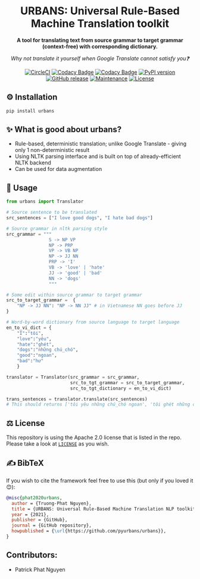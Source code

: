 <div align="center">

# URBANS: Universal Rule-Based Machine Translation toolkit 
**A tool for translating text from source grammar to target grammar (context-free) with corresponding dictionary.**

*Why not translate it yourself when Google Translate cannot satisfy you❓*

[![CircleCI](https://circleci.com/gh/pyurbans/urbans/tree/master.svg?style=svg)](https://circleci.com/gh/pyurbans/urbans/tree/master)
[![Codacy Badge](https://app.codacy.com/project/badge/Grade/b4937f1f9fe0477b9fc557cbedf92b24)](https://www.codacy.com/gh/pyurbans/urbans?utm_source=github.com&amp;utm_medium=referral&amp;utm_content=pyurbans/urbans&amp;utm_campaign=Badge_Grade)
[![Codacy Badge](https://app.codacy.com/project/badge/Coverage/b4937f1f9fe0477b9fc557cbedf92b24)](https://www.codacy.com/gh/pyurbans/urbans?utm_source=github.com&utm_medium=referral&utm_content=pyurbans/urbans&utm_campaign=Badge_Coverage)
[![PyPI version](https://badge.fury.io/py/urbans.svg)](https://badge.fury.io/py/urbans)
[![GitHub release](https://img.shields.io/github/release/pyurbans/urbans.svg)](https://GitHub.com/pyurbans/urbans/releases/)
[![Maintenance](https://img.shields.io/badge/Maintained%3F-yes-green.svg)](https://GitHub.com/pyurbans/urbans/graphs/commit-activity)
[![License](https://img.shields.io/badge/License-Apache%202.0-blue.svg)](https://github.com/pyurbans/urbans/blob/master/LICENSE)

</div>

## ⚙️ Installation
```bash
pip install urbans
```

## ✨ What is good about urbans?
- Rule-based, deterministic translation; unlike Google Translate - giving only 1 non-deterministic result
- Using NLTK parsing interface and is built on top of already-efficient NLTK backend
- Can be used for data augmentation

## 📖 Usage
```python
from urbans import Translator

# Source sentence to be translated
src_sentences = ["I love good dogs", "I hate bad dogs"]

# Source grammar in nltk parsing style
src_grammar = """
                S -> NP VP
                NP -> PRP
                VP -> VB NP
                NP -> JJ NN
                PRP -> 'I'
                VB -> 'love' | 'hate'
                JJ -> 'good' | 'bad'
                NN -> 'dogs'
                """

# Some edit within source grammar to target grammar
src_to_target_grammar =  {
    "NP -> JJ NN": "NP -> NN JJ" # in Vietnamese NN goes before JJ
}

# Word-by-word dictionary from source language to target language
en_to_vi_dict = {
    "I":"tôi",
    "love":"yêu",
    "hate":"ghét",
    "dogs":"những chú_chó",
    "good":"ngoan",
    "bad":"hư"
    }

translator = Translator(src_grammar = src_grammar,
                        src_to_tgt_grammar = src_to_target_grammar,
                        src_to_tgt_dictionary = en_to_vi_dict)

trans_sentences = translator.translate(src_sentences) 
# This should returns ['tôi yêu những chú_chó ngoan', 'tôi ghét những chú_chó hư']
```

## ⚖️ License
This repository is using the Apache 2.0 license that is listed in the repo. Please take a look at [`LICENSE`](https://github.com/pyurbans/urbans/blob/master/LICENSE) as you wish.

## ✍️ BibTeX
If you wish to cite the framework feel free to use this (but only if you loved it 😊):
```bibtex
@misc{phat2020urbans,
  author = {Truong-Phat Nguyen},
  title = {URBANS: Universal Rule-Based Machine Translation NLP toolkit},
  year = {2021},
  publisher = {GitHub},
  journal = {GitHub repository},
  howpublished = {\url{https://github.com/pyurbans/urbans}},
}
```

## Contributors:
- Patrick Phat Nguyen
